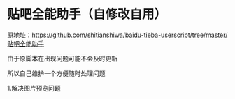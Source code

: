 # 贴吧全能助手（自修改自用）
原地址：https://github.com/shitianshiwa/baidu-tieba-userscript/tree/master/贴吧全能助手

由于原脚本在出现问题可能不会及时更新

所以自己维护一个方便随时处理问题


1.解决图片预览问题

